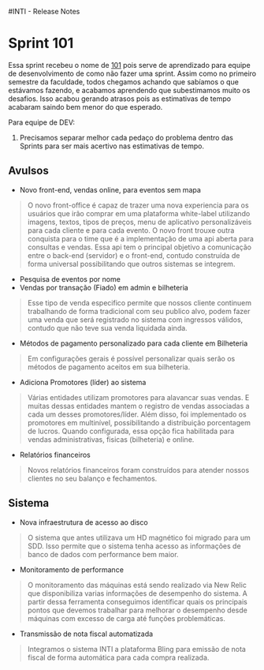 #INTI - Release Notes

# Sprint 101
Essa sprint recebeu o nome de [101](https://en.wikipedia.org/wiki/101_(topic)) pois serve de aprendizado para equipe de desenvolvimento de como não fazer uma sprint. Assim como no primeiro semestre da faculdade, todos chegamos achando que sabíamos o que estávamos fazendo, e acabamos aprendendo que subestimamos muito os desafios. Isso acabou gerando atrasos pois as estimativas de tempo acabaram saindo bem menor do que esperado.


Para equipe de DEV:
 1. Precisamos separar melhor cada pedaço do problema dentro das Sprints para ser mais acertivo nas estimativas de tempo.

## Avulsos
* Novo front-end, vendas online, para eventos sem mapa
> O novo front-office é capaz de trazer uma nova experiencia para os usuários que irão comprar em uma plataforma white-label utilizando imagens, textos, tipos de preços, menu de aplicativo personalizáveis para cada cliente e para cada evento. O novo front trouxe outra conquista para o time que é a implementação de uma api aberta para consultas e vendas. Essa api tem o principal objetivo a comunicação entre o back-end (servidor) e o front-end, contudo construída de forma universal possibilitando que outros sistemas se integrem.
* Pesquisa de eventos por nome
* Vendas por transação (Fiado) em admin e bilheteria
> Esse tipo de venda especifico permite que nossos cliente continuem trabalhando de forma tradicional com seu publico alvo, podem fazer uma venda que será registrado no sistema com ingressos válidos, contudo que não teve sua venda liquidada ainda.
* Métodos de pagamento personalizado para cada cliente em Bilheteria
> Em configurações gerais é possível personalizar quais serão os métodos de pagamento aceitos em sua bilheteria.
* Adiciona Promotores (líder) ao sistema
> Várias entidades utilizam promotores para alavancar suas vendas. E muitas dessas entidades mantem o registro de vendas associadas a cada um desses promotores/líder. Além disso, foi implementado os promotores em multinível, possibilitando a distribuição porcentagem de lucros. Quando configurada, essa opção fica habilitada para vendas administrativas, fisicas (bilheteria) e online.
* Relatórios financeiros
> Novos relatórios financeiros foram construídos para atender nossos clientes no seu balanço e fechamentos.

## Sistema
* Nova infraestrutura de acesso ao disco
> O sistema que antes utilizava um HD magnético foi migrado para um SDD. Isso permite que o sistema tenha acesso as informações de banco de dados com performance bem maior.
* Monitoramento de performance
> O monitoramento das máquinas está sendo realizado via New Relic que disponibiliza varias informações de desempenho do sistema. A partir dessa ferramenta conseguimos identificar quais os principais pontos que devemos trabalhar para melhorar o desempenho desde máquinas com excesso de carga até funções problemáticas.
* Transmissão de nota fiscal automatizada
> Integramos o sistema INTI a plataforma Bling para emissão de nota fiscal de forma automática para cada compra realizada.

